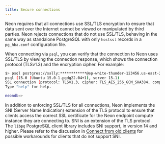 ```yaml
---
title: Secure connections
---
```


Neon requires that all connections use SSL/TLS encryption to ensure that data sent over the Internet cannot be viewed or manipulated by third parties. Neon rejects connections that do not use SSL/TLS, behaving in the same way as standalone PostgreSQL with only `hostssl` records in a `pg_hba.conf` configuration file.

When connecting via `psql`, you can verify that the connection to Neon uses SSL/TLS by viewing the connection response, which shows the connection protocol (TLSv1.3) and the encryption cipher. For example:

```bash
$> psql postgres://sally:************@ep-white-thunder-123456.us-east-2.aws.neon.tech/neondb
psql (15.0 (Ubuntu 15.0-1.pgdg22.04+1), server 15.1)
SSL connection (protocol: TLSv1.3, cipher: TLS_AES_256_GCM_SHA384, compression: off)
Type "help" for help.

neondb=>
```

In addition to enforcing SSL/TLS for all connections, Neon implements the SNI (Server Name Indication) extension of the TLS protocol to ensure that clients access the correct SSL certificate for the Neon endpoint compute instance they are connecting to. SNI is an extension of the TLS protocol. The `libpq` PostgreSQL client library includes SNI support, in version 14 and higher. Please refer to the discussion in [Connect from old clients](../../https://neon.tech/docs/connect/connectivity-issues/) for possible workarounds for clients that do not support SNI.
